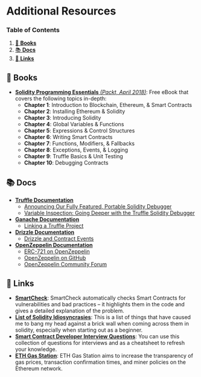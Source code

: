 # Additional Resources

### Table of Contents

1. [📖 **Books**](#%F0%9F%93%96-Books)
2. [📚 **Docs**](#%F0%9F%93%9A-Docs)
3. [🔗 **Links**](#%F0%9F%94%97-Links)

## 📖 **Books**

  - [**Solidity Programming Essentials** _(Packt, April 2018)_](SolidityProgrammingEssentials.pdf): Free eBook that covers the following topics in-depth:
    - **Chapter 1**: Introduction to Blockchain, Ethereum, & Smart Contracts
    - **Chapter 2**: Installing Ethereum & Solidity
    - **Chapter 3**: Introducing Solidity
    - **Chapter 4**: Global Variables & Functions
    - **Chapter 5**: Expressions & Control Structures
    - **Chapter 6**: Writing Smart Contracts
    - **Chapter 7**: Functions, Modifiers, & Fallbacks
    - **Chapter 8**: Exceptions, Events, & Logging
    - **Chapter 9**: Truffle Basics & Unit Testing
    - **Chapter 10**: Debugging Contracts

## 📚 **Docs**

- **[Truffle Documentation](https://www.trufflesuite.com/docs)**
    - [Announcing Our Fully Featured, Portable Solidity Debugger](https://www.trufflesuite.com/blog/announcing-full-portable-solidity-debugger)
    - [Variable Inspection: Going Deeper with the Truffle Solidity Debugger](https://www.trufflesuite.com/tutorials/debugger-variable-inspection)
- **[Ganache Documentation](https://www.trufflesuite.com/docs/ganache/overview)**
    - [Linking a Truffle Project](https://www.trufflesuite.com/docs/ganache/truffle-projects/linking-a-truffle-project)
- **[Drizzle Documentation](https://www.trufflesuite.com/docs/drizzle/overview)**
    - [Drizzle and Contract Events](https://www.trufflesuite.com/tutorials/drizzle-and-contract-events)
- **[OpenZeppelin Documentation](https://docs.openzeppelin.org/v2.3.0/get-started)**
    - [ERC-721 on OpenZeppelin](https://docs.openzeppelin.org/v2.3.0/api/token/erc721)
    - [OpenZeppelin on GitHub](https://github.com/OpenZeppelin/openzeppelin-solidity)
    - [OpenZeppelin Community Forum](https://forum.zeppelin.solutions/)

## 🔗 **Links**

- **[SmartCheck](https://tool.smartdec.net/)**: SmartCheck automatically checks Smart Contracts for vulnerabilities and bad practices – it highlights them in the code and gives a detailed explanation of the problem.
- **[List of Solidity Idiosyncrasies](https://github.com/miguelmota/solidity-idiosyncrasies)**: This is a list of things that have caused me to bang my head against a brick wall when coming across them in solidity, especially when starting out as a beginner.
- **[Smart Contract Developer Interview Questions](https://medium.com/@i6mi6/the-ultimate-collection-of-ethereum-solidity-and-smart-contracts-interview-questions-ef610d250012)**: You can use this collection of questions for interviews and as a cheatsheet to refresh your knowledge.
- **[ETH Gas Station](https://ethgasstation.info/)**: ETH Gas Station aims to increase the transparency of gas prices, transaction confirmation times, and miner policies on the Ethereum network.
